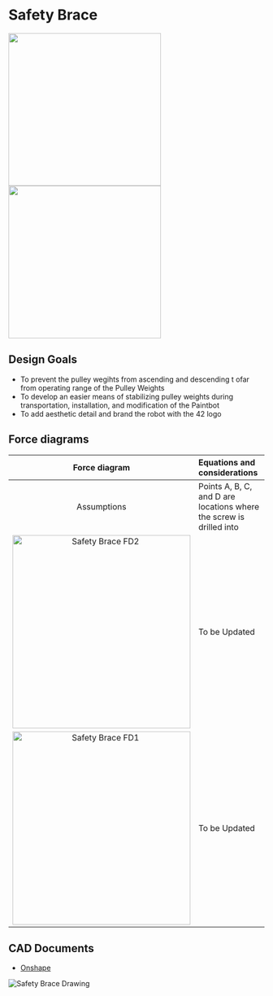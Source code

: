 # Safety Brace

<img src="https://imgur.com/Ayo8V5j.jpg" width="300">       <img src="https://i.imgur.com/eKnwGxM.jpg" width="300"> 

## Design Goals
* To prevent the pulley wegihts from ascending and descending t ofar from operating range of the Pulley Weights
* To develop an easier means of stabilizing pulley weights during transportation, installation, and modification of the Paintbot
* To add aesthetic detail and brand the robot with the 42 logo

## Force diagrams
| Force diagram | Equations and considerations |
| :------: | :------- |
| Assumptions | Points A, B, C, and D are locations where the screw is drilled into
<img width="350" height="380" alt="Safety Brace FD2" src="https://user-images.githubusercontent.com/49771001/69446986-64312d80-0d0a-11ea-9f77-441463fafe43.png"> | To be Updated
<img width="350" height="380" alt="Safety Brace FD1" src="https://user-images.githubusercontent.com/49771001/69446980-5f6c7980-0d0a-11ea-8d40-26e03156ee5d.png"> | To be Updated
## CAD Documents
* [Onshape](https://cad.onshape.com/documents/6523397c12b1fe32c912b347/w/76bad9a677bbf1a6424c2140/e/f8c4142a4f75009b7d56d12f)

![Safety Brace Drawing](https://user-images.githubusercontent.com/49771001/69446645-b58ced00-0d09-11ea-97ba-6f224efd6b31.jpg)
